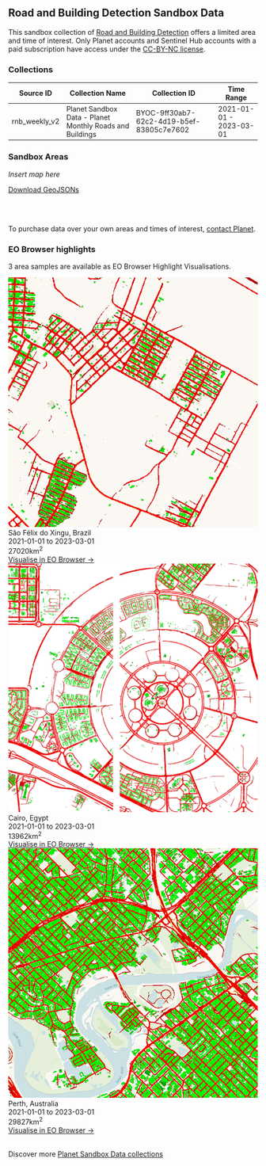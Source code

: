 ## Road and Building Detection Sandbox Data

This sandbox collection of <a href="../road-and-building-detection/"> Road and Building Detection</a> offers a limited area and time of interest. Only Planet accounts and Sentinel Hub accounts with a paid subscription have access under the <a href="https://creativecommons.org/licenses/by-nc/4.0/" target="_blank">CC-BY-NC license</a>.

### Collections

<table>
  <thead>
    <tr>
      <th>Source ID</th>
      <th>Collection Name</th>
      <th>Collection ID</th>
      <th>Time Range</th>
    </tr>
  </thead>
  <tbody>
    <tr>
      <td>rnb_weekly_v2</td>
      <td>Planet Sandbox Data - Planet Monthly Roads and Buildings </td>
      <td>BYOC-9ff30ab7-62c2-4d19-b5ef-83805c7e7602</td>
      <td>2021-01-01 - 2023-03-01</td>
    </tr>
   </tbody>
</table>

### Sandbox Areas

_Insert map here_

<a href="../road-and-building-detection/polygons.geojson" download>Download GeoJSONs</a>

<br>
<br>

To purchase data over your own areas and times of interest, <a href="https://www.planet.com/contact-sales/#contact-sales)" target="_blank">contact Planet</a>.

### EO Browser highlights

3 area samples are available as EO Browser Highlight Visualisations.
<br>

<div class="container33">
    <div class="image-card">
    <a href='https://apps.sentinel-hub.com/eo-browser/?zoom=14&lat=-6.64342&lng=-51.97589&themeId=PLANET_SANDBOX&visualizationUrl=https%3A%2F%2Fservices.sentinel-hub.com%2Fogc%2Fwms%2F655dfaa9-35e3-4fe1-a8e2-14e4c178f6b9&datasetId=9ff30ab7-62c2-4d19-b5ef-83805c7e7602&fromTime=2023-03-01T00%3A00%3A00.000Z&toTime=2023-03-01T23%3A59%3A59.999Z&layerId=0-ROADS-AND-BUILDINGS&demSource3D="MAPZEN"' target="_blank"><img src="RNB_BRA.png" alt="EOB Highlight 1" class="imagette"></a>
        <div class="info">
            <div class="title">São Félix do Xingu, Brazil</div>
            <div class="text">
                2021-01-01 to 2023-03-01<br>
                27020km<sup>2</sup>
            </div>
            <div class="eob-link"><a href='https://apps.sentinel-hub.com/eo-browser/?zoom=14&lat=-6.64342&lng=-51.97589&themeId=PLANET_SANDBOX&visualizationUrl=https%3A%2F%2Fservices.sentinel-hub.com%2Fogc%2Fwms%2F655dfaa9-35e3-4fe1-a8e2-14e4c178f6b9&datasetId=9ff30ab7-62c2-4d19-b5ef-83805c7e7602&fromTime=2023-03-01T00%3A00%3A00.000Z&toTime=2023-03-01T23%3A59%3A59.999Z&layerId=0-ROADS-AND-BUILDINGS&demSource3D="MAPZEN"' target="_blank">Visualise in EO Browser -></a></div>
        </div>
    </div>
    <div class="image-card">
    <a href='https://apps.sentinel-hub.com/eo-browser/?zoom=14&lat=29.94687&lng=31.63204&themeId=PLANET_SANDBOX&visualizationUrl=https%3A%2F%2Fservices.sentinel-hub.com%2Fogc%2Fwms%2F655dfaa9-35e3-4fe1-a8e2-14e4c178f6b9&datasetId=9ff30ab7-62c2-4d19-b5ef-83805c7e7602&fromTime=2023-03-01T00%3A00%3A00.000Z&toTime=2023-03-01T23%3A59%3A59.999Z&layerId=0-ROADS-AND-BUILDINGS&demSource3D="MAPZEN"' target="_blank"><img src="RNB_EGY.png" alt="EOB Highlight 2" class="imagette"></a>
        <div class="info">
            <div class="title">Cairo, Egypt</div>
            <div class="text">
                2021-01-01 to 2023-03-01<br>
                13962km<sup>2</sup>
            </div>
            <div class="eob-link"><a href='https://apps.sentinel-hub.com/eo-browser/?zoom=14&lat=29.94687&lng=31.63204&themeId=PLANET_SANDBOX&visualizationUrl=https%3A%2F%2Fservices.sentinel-hub.com%2Fogc%2Fwms%2F655dfaa9-35e3-4fe1-a8e2-14e4c178f6b9&datasetId=9ff30ab7-62c2-4d19-b5ef-83805c7e7602&fromTime=2023-03-01T00%3A00%3A00.000Z&toTime=2023-03-01T23%3A59%3A59.999Z&layerId=0-ROADS-AND-BUILDINGS&demSource3D="MAPZEN"' target="_blank">Visualise in EO Browser -></a></div>
        </div>
    </div>
    <div class="image-card">
    <a href='https://apps.sentinel-hub.com/eo-browser/?zoom=14&lat=-31.94761&lng=115.86455&themeId=PLANET_SANDBOX&visualizationUrl=https%3A%2F%2Fservices.sentinel-hub.com%2Fogc%2Fwms%2F655dfaa9-35e3-4fe1-a8e2-14e4c178f6b9&datasetId=9ff30ab7-62c2-4d19-b5ef-83805c7e7602&fromTime=2023-03-01T00%3A00%3A00.000Z&toTime=2023-03-01T23%3A59%3A59.999Z&layerId=0-ROADS-AND-BUILDINGS&demSource3D="MAPZEN"' target="_blank"><img src="RNB_AUS.png" alt="EOB Highlight 3" class="imagette"></a>
        <div class="info">
            <div class="title">Perth, Australia</div>
            <div class="text">
                2021-01-01 to 2023-03-01<br>
                29827km<sup>2</sup>
            </div>
            <div class="eob-link"><a href='https://apps.sentinel-hub.com/eo-browser/?zoom=14&lat=-31.94761&lng=115.86455&themeId=PLANET_SANDBOX&visualizationUrl=https%3A%2F%2Fservices.sentinel-hub.com%2Fogc%2Fwms%2F655dfaa9-35e3-4fe1-a8e2-14e4c178f6b9&datasetId=9ff30ab7-62c2-4d19-b5ef-83805c7e7602&fromTime=2023-03-01T00%3A00%3A00.000Z&toTime=2023-03-01T23%3A59%3A59.999Z&layerId=0-ROADS-AND-BUILDINGS&demSource3D="MAPZEN"' target="_blank">Visualise in EO Browser -></a></div>
        </div>
    </div>
</div>
<br>

Discover more <a href="../planet-sandbox-data/">Planet Sandbox Data collections</a>
